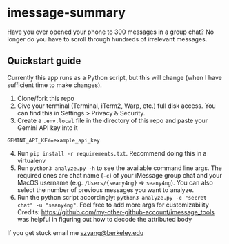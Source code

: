 # imessage-summary
Have you ever opened your phone to 300 messages in a group chat?
No longer do you have to scroll through hundreds of irrelevant messages.

## Quickstart guide
Currently this app runs as a Python script, but this will change (when I have sufficient time to make changes).

1. Clone/fork this repo
2. Give your terminal (Terminal, iTerm2, Warp, etc.) full disk access. You can find this in Settings > Privacy & Security.
3. Create a `.env.local` file in the directory of this repo and paste your Gemini API key into it
```
GEMINI_API_KEY=example_api_key
```
4. Run `pip install -r requirements.txt`. Recommend doing this in a virtualenv
5. Run `python3 analyze.py -h` to see the available command line args. The required ones are chat name (`-c`) of your iMessage group chat and your MacOS username (e.g. `/Users/{seany4ng}` => `seany4ng`). You can also select the number of previous messages you want to analyze.
6. Run the python script accordingly: `python3 analyze.py -c "secret chat" -u "seany4ng"`. Feel free to add more args for customizability
Credits: https://github.com/my-other-github-account/imessage_tools was helpful in figuring out how to decode the attributed body

If you get stuck email me szyang@berkeley.edu